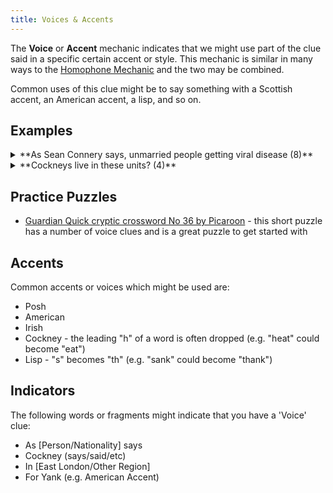 ```yaml
---
title: Voices & Accents
---
```


The **Voice** or **Accent** mechanic indicates that we might use part of the clue said in a specific certain accent or style. This mechanic is similar in many ways to the [Homophone Mechanic](./homophones.md) and the two may be combined.

Common uses of this clue might be to say something with a Scottish accent, an American accent, a lisp, and so on.

## Examples

<details>
  <summary>**As Sean Connery says, unmarried people getting viral disease (8)**</summary>

  Answer: **shingles** ([a viral disease](https://en.wikipedia.org/wiki/Shingles))

  In this case if Sean Connery was to say "unmarried people", he might say "singles". In a Scottish accent, this could be said as "shingles" - which gives the straight-part and solution **shingles** (a viral disease).
  
  - _As Sean Connery says_: suggests a **voice** mechanic, using a Scottish Accent.
  - _unmarried people_: the part of the clue we 'voice' in a Scottish Accent - **singles** (unmarried people) is voiced as **shingles**.
  - _getting viral disease_: "getting" suggest what follows is our answer, and the straight part is **viral disease** - or **shingles**.

  From [The Guardian Quick Cryptic No 36 by Picaroon](https://www.theguardian.com/crosswords/quick-cryptic/36#1-across)
</details>

<details>
  <summary>**Cockneys live in these units? (4)**</summary>

  Answer: **ohms** ([a unit of resistance in electronics](https://en.wikipedia.org/wiki/Ohm))

  In a Cockney (London) accent the 'h' at the beginning of a word is often dropped. Cockney"s live in "homes" which is voiced as "'omes'". This is a homophone of "ohms" - which is a unit of resistance in electronics.
  
  - _Cockneys..._: suggests a **voice** mechanic, using a Cockney Accent.
  - _...live in these_: the part of the clue we 'voice' in a Cockney Accent - Cockney's live in **homes** which is voiced as **'omes**.
  - _units_: the straight part of the clue - **'omes** is a homophone of **ohms** which is the scientific **unit** of resistance - **ohms**.

  From [The Guardian Everyman crossword No 4,038](https://www.theguardian.com/crosswords/everyman/4038#1-down)
</details>

## Practice Puzzles

- [Guardian Quick cryptic crossword No 36 by Picaroon](https://www.theguardian.com/crosswords/quick-cryptic/36) - this short puzzle has a number of voice clues and is a great puzzle to get started with

## Accents

Common accents or voices which might be used are:

- Posh
- American
- Irish
- Cockney - the leading "h" of a word is often dropped (e.g. "heat" could become "eat")
- Lisp - "s" becomes "th" (e.g. "sank" could become "thank")

## Indicators

The following words or fragments might indicate that you have a 'Voice' clue:

- As [Person/Nationality] says
- Cockney (says/said/etc)
- In [East London/Other Region]
- For Yank (e.g. American Accent)

